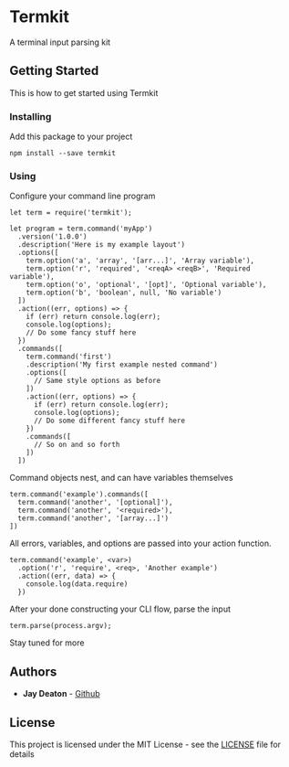 # Termkit

A terminal input parsing kit

## Getting Started

This is how to get started using Termkit

### Installing

Add this package to your project

```
npm install --save termkit
```

### Using

Configure your command line program

```
let term = require('termkit');

let program = term.command('myApp')
  .version('1.0.0')
  .description('Here is my example layout')
  .options([
    term.option('a', 'array', '[arr...]', 'Array variable'),
    term.option('r', 'required', '<reqA> <reqB>', 'Required variable'),
    term.option('o', 'optional', '[opt]', 'Optional variable'),
    term.option('b', 'boolean', null, 'No variable')
  ])
  .action((err, options) => {
    if (err) return console.log(err);
    console.log(options);
    // Do some fancy stuff here
  })
  .commands([
    term.command('first')
    .description('My first example nested command')
    .options([
      // Same style options as before
    ])
    .action((err, options) => {
      if (err) return console.log(err);
      console.log(options);
      // Do some different fancy stuff here
    })
    .commands([
      // So on and so forth
    ])
  ])
```

Command objects nest, and can have variables themselves

```
term.command('example').commands([
  term.command('another', '[optional]'),
  term.command('another', '<required>'),
  term.command('another', '[array...]')
])
```

All errors, variables, and options are passed into your action function.

```
term.command('example', <var>)
  .option('r', 'require', <req>, 'Another example')
  .action((err, data) => {
    console.log(data.require)
  })
```

After your done constructing your CLI flow, parse the input

```
term.parse(process.argv);
```

Stay tuned for more

## Authors

* **Jay Deaton** - [Github](https://github.com/jayrdeaton)

## License

This project is licensed under the MIT License - see the [LICENSE](LICENSE) file for details
